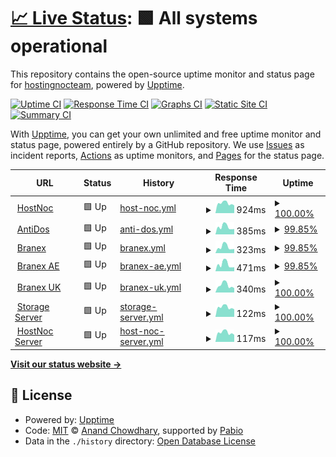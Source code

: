 # [📈 Live Status](https://monitor.hostnoc.com): <!--live status--> **🟩 All systems operational**

This repository contains the open-source uptime monitor and status page for [hostingnocteam](https://monitor.hostnoc.com), powered by [Upptime](https://github.com/upptime/upptime).

[![Uptime CI](https://github.com/hostingnocteam/monitoring/workflows/Uptime%20CI/badge.svg)](https://github.com/hostingnocteam/monitoring/actions?query=workflow%3A%22Uptime+CI%22)
[![Response Time CI](https://github.com/hostingnocteam/monitoring/workflows/Response%20Time%20CI/badge.svg)](https://github.com/hostingnocteam/monitoring/actions?query=workflow%3A%22Response+Time+CI%22)
[![Graphs CI](https://github.com/hostingnocteam/monitoring/workflows/Graphs%20CI/badge.svg)](https://github.com/hostingnocteam/monitoring/actions?query=workflow%3A%22Graphs+CI%22)
[![Static Site CI](https://github.com/hostingnocteam/monitoring/workflows/Static%20Site%20CI/badge.svg)](https://github.com/hostingnocteam/monitoring/actions?query=workflow%3A%22Static+Site+CI%22)
[![Summary CI](https://github.com/hostingnocteam/monitoring/workflows/Summary%20CI/badge.svg)](https://github.com/hostingnocteam/monitoring/actions?query=workflow%3A%22Summary+CI%22)

With [Upptime](https://upptime.js.org), you can get your own unlimited and free uptime monitor and status page, powered entirely by a GitHub repository. We use [Issues](https://github.com/hostingnocteam/monitoring/issues) as incident reports, [Actions](https://github.com/hostingnocteam/monitoring/actions) as uptime monitors, and [Pages](https://monitor.hostnoc.com) for the status page.

<!--start: status pages-->
<!-- This summary is generated by Upptime (https://github.com/upptime/upptime) -->
<!-- Do not edit this manually, your changes will be overwritten -->
<!-- prettier-ignore -->
| URL | Status | History | Response Time | Uptime |
| --- | ------ | ------- | ------------- | ------ |
| <img alt="" src="https://icons.duckduckgo.com/ip3/www.hostnoc.com.ico" height="13"> [HostNoc](https://www.hostnoc.com) | 🟩 Up | [host-noc.yml](https://github.com/hostingnocteam/monitoring/commits/HEAD/history/host-noc.yml) | <details><summary><img alt="Response time graph" src="./graphs/host-noc/response-time-week.png" height="20"> 924ms</summary><br><a href="https://monitor.hostnoc.com/history/host-noc"><img alt="Response time 1220" src="https://img.shields.io/endpoint?url=https%3A%2F%2Fraw.githubusercontent.com%2Fhostingnocteam%2Fmonitoring%2FHEAD%2Fapi%2Fhost-noc%2Fresponse-time.json"></a><br><a href="https://monitor.hostnoc.com/history/host-noc"><img alt="24-hour response time 723" src="https://img.shields.io/endpoint?url=https%3A%2F%2Fraw.githubusercontent.com%2Fhostingnocteam%2Fmonitoring%2FHEAD%2Fapi%2Fhost-noc%2Fresponse-time-day.json"></a><br><a href="https://monitor.hostnoc.com/history/host-noc"><img alt="7-day response time 924" src="https://img.shields.io/endpoint?url=https%3A%2F%2Fraw.githubusercontent.com%2Fhostingnocteam%2Fmonitoring%2FHEAD%2Fapi%2Fhost-noc%2Fresponse-time-week.json"></a><br><a href="https://monitor.hostnoc.com/history/host-noc"><img alt="30-day response time 1054" src="https://img.shields.io/endpoint?url=https%3A%2F%2Fraw.githubusercontent.com%2Fhostingnocteam%2Fmonitoring%2FHEAD%2Fapi%2Fhost-noc%2Fresponse-time-month.json"></a><br><a href="https://monitor.hostnoc.com/history/host-noc"><img alt="1-year response time 1220" src="https://img.shields.io/endpoint?url=https%3A%2F%2Fraw.githubusercontent.com%2Fhostingnocteam%2Fmonitoring%2FHEAD%2Fapi%2Fhost-noc%2Fresponse-time-year.json"></a></details> | <details><summary><a href="https://monitor.hostnoc.com/history/host-noc">100.00%</a></summary><a href="https://monitor.hostnoc.com/history/host-noc"><img alt="All-time uptime 74.00%" src="https://img.shields.io/endpoint?url=https%3A%2F%2Fraw.githubusercontent.com%2Fhostingnocteam%2Fmonitoring%2FHEAD%2Fapi%2Fhost-noc%2Fuptime.json"></a><br><a href="https://monitor.hostnoc.com/history/host-noc"><img alt="24-hour uptime 100.00%" src="https://img.shields.io/endpoint?url=https%3A%2F%2Fraw.githubusercontent.com%2Fhostingnocteam%2Fmonitoring%2FHEAD%2Fapi%2Fhost-noc%2Fuptime-day.json"></a><br><a href="https://monitor.hostnoc.com/history/host-noc"><img alt="7-day uptime 100.00%" src="https://img.shields.io/endpoint?url=https%3A%2F%2Fraw.githubusercontent.com%2Fhostingnocteam%2Fmonitoring%2FHEAD%2Fapi%2Fhost-noc%2Fuptime-week.json"></a><br><a href="https://monitor.hostnoc.com/history/host-noc"><img alt="30-day uptime 98.72%" src="https://img.shields.io/endpoint?url=https%3A%2F%2Fraw.githubusercontent.com%2Fhostingnocteam%2Fmonitoring%2FHEAD%2Fapi%2Fhost-noc%2Fuptime-month.json"></a><br><a href="https://monitor.hostnoc.com/history/host-noc"><img alt="1-year uptime 74.00%" src="https://img.shields.io/endpoint?url=https%3A%2F%2Fraw.githubusercontent.com%2Fhostingnocteam%2Fmonitoring%2FHEAD%2Fapi%2Fhost-noc%2Fuptime-year.json"></a></details>
| <img alt="" src="https://icons.duckduckgo.com/ip3/antidos.com.ico" height="13"> [AntiDos](https://antidos.com) | 🟩 Up | [anti-dos.yml](https://github.com/hostingnocteam/monitoring/commits/HEAD/history/anti-dos.yml) | <details><summary><img alt="Response time graph" src="./graphs/anti-dos/response-time-week.png" height="20"> 385ms</summary><br><a href="https://monitor.hostnoc.com/history/anti-dos"><img alt="Response time 782" src="https://img.shields.io/endpoint?url=https%3A%2F%2Fraw.githubusercontent.com%2Fhostingnocteam%2Fmonitoring%2FHEAD%2Fapi%2Fanti-dos%2Fresponse-time.json"></a><br><a href="https://monitor.hostnoc.com/history/anti-dos"><img alt="24-hour response time 305" src="https://img.shields.io/endpoint?url=https%3A%2F%2Fraw.githubusercontent.com%2Fhostingnocteam%2Fmonitoring%2FHEAD%2Fapi%2Fanti-dos%2Fresponse-time-day.json"></a><br><a href="https://monitor.hostnoc.com/history/anti-dos"><img alt="7-day response time 385" src="https://img.shields.io/endpoint?url=https%3A%2F%2Fraw.githubusercontent.com%2Fhostingnocteam%2Fmonitoring%2FHEAD%2Fapi%2Fanti-dos%2Fresponse-time-week.json"></a><br><a href="https://monitor.hostnoc.com/history/anti-dos"><img alt="30-day response time 412" src="https://img.shields.io/endpoint?url=https%3A%2F%2Fraw.githubusercontent.com%2Fhostingnocteam%2Fmonitoring%2FHEAD%2Fapi%2Fanti-dos%2Fresponse-time-month.json"></a><br><a href="https://monitor.hostnoc.com/history/anti-dos"><img alt="1-year response time 782" src="https://img.shields.io/endpoint?url=https%3A%2F%2Fraw.githubusercontent.com%2Fhostingnocteam%2Fmonitoring%2FHEAD%2Fapi%2Fanti-dos%2Fresponse-time-year.json"></a></details> | <details><summary><a href="https://monitor.hostnoc.com/history/anti-dos">99.85%</a></summary><a href="https://monitor.hostnoc.com/history/anti-dos"><img alt="All-time uptime 97.59%" src="https://img.shields.io/endpoint?url=https%3A%2F%2Fraw.githubusercontent.com%2Fhostingnocteam%2Fmonitoring%2FHEAD%2Fapi%2Fanti-dos%2Fuptime.json"></a><br><a href="https://monitor.hostnoc.com/history/anti-dos"><img alt="24-hour uptime 98.97%" src="https://img.shields.io/endpoint?url=https%3A%2F%2Fraw.githubusercontent.com%2Fhostingnocteam%2Fmonitoring%2FHEAD%2Fapi%2Fanti-dos%2Fuptime-day.json"></a><br><a href="https://monitor.hostnoc.com/history/anti-dos"><img alt="7-day uptime 99.85%" src="https://img.shields.io/endpoint?url=https%3A%2F%2Fraw.githubusercontent.com%2Fhostingnocteam%2Fmonitoring%2FHEAD%2Fapi%2Fanti-dos%2Fuptime-week.json"></a><br><a href="https://monitor.hostnoc.com/history/anti-dos"><img alt="30-day uptime 97.44%" src="https://img.shields.io/endpoint?url=https%3A%2F%2Fraw.githubusercontent.com%2Fhostingnocteam%2Fmonitoring%2FHEAD%2Fapi%2Fanti-dos%2Fuptime-month.json"></a><br><a href="https://monitor.hostnoc.com/history/anti-dos"><img alt="1-year uptime 97.59%" src="https://img.shields.io/endpoint?url=https%3A%2F%2Fraw.githubusercontent.com%2Fhostingnocteam%2Fmonitoring%2FHEAD%2Fapi%2Fanti-dos%2Fuptime-year.json"></a></details>
| <img alt="" src="https://icons.duckduckgo.com/ip3/branex.com.ico" height="13"> [Branex](https://branex.com) | 🟩 Up | [branex.yml](https://github.com/hostingnocteam/monitoring/commits/HEAD/history/branex.yml) | <details><summary><img alt="Response time graph" src="./graphs/branex/response-time-week.png" height="20"> 323ms</summary><br><a href="https://monitor.hostnoc.com/history/branex"><img alt="Response time 966" src="https://img.shields.io/endpoint?url=https%3A%2F%2Fraw.githubusercontent.com%2Fhostingnocteam%2Fmonitoring%2FHEAD%2Fapi%2Fbranex%2Fresponse-time.json"></a><br><a href="https://monitor.hostnoc.com/history/branex"><img alt="24-hour response time 243" src="https://img.shields.io/endpoint?url=https%3A%2F%2Fraw.githubusercontent.com%2Fhostingnocteam%2Fmonitoring%2FHEAD%2Fapi%2Fbranex%2Fresponse-time-day.json"></a><br><a href="https://monitor.hostnoc.com/history/branex"><img alt="7-day response time 323" src="https://img.shields.io/endpoint?url=https%3A%2F%2Fraw.githubusercontent.com%2Fhostingnocteam%2Fmonitoring%2FHEAD%2Fapi%2Fbranex%2Fresponse-time-week.json"></a><br><a href="https://monitor.hostnoc.com/history/branex"><img alt="30-day response time 329" src="https://img.shields.io/endpoint?url=https%3A%2F%2Fraw.githubusercontent.com%2Fhostingnocteam%2Fmonitoring%2FHEAD%2Fapi%2Fbranex%2Fresponse-time-month.json"></a><br><a href="https://monitor.hostnoc.com/history/branex"><img alt="1-year response time 966" src="https://img.shields.io/endpoint?url=https%3A%2F%2Fraw.githubusercontent.com%2Fhostingnocteam%2Fmonitoring%2FHEAD%2Fapi%2Fbranex%2Fresponse-time-year.json"></a></details> | <details><summary><a href="https://monitor.hostnoc.com/history/branex">99.85%</a></summary><a href="https://monitor.hostnoc.com/history/branex"><img alt="All-time uptime 97.11%" src="https://img.shields.io/endpoint?url=https%3A%2F%2Fraw.githubusercontent.com%2Fhostingnocteam%2Fmonitoring%2FHEAD%2Fapi%2Fbranex%2Fuptime.json"></a><br><a href="https://monitor.hostnoc.com/history/branex"><img alt="24-hour uptime 98.97%" src="https://img.shields.io/endpoint?url=https%3A%2F%2Fraw.githubusercontent.com%2Fhostingnocteam%2Fmonitoring%2FHEAD%2Fapi%2Fbranex%2Fuptime-day.json"></a><br><a href="https://monitor.hostnoc.com/history/branex"><img alt="7-day uptime 99.85%" src="https://img.shields.io/endpoint?url=https%3A%2F%2Fraw.githubusercontent.com%2Fhostingnocteam%2Fmonitoring%2FHEAD%2Fapi%2Fbranex%2Fuptime-week.json"></a><br><a href="https://monitor.hostnoc.com/history/branex"><img alt="30-day uptime 98.16%" src="https://img.shields.io/endpoint?url=https%3A%2F%2Fraw.githubusercontent.com%2Fhostingnocteam%2Fmonitoring%2FHEAD%2Fapi%2Fbranex%2Fuptime-month.json"></a><br><a href="https://monitor.hostnoc.com/history/branex"><img alt="1-year uptime 97.11%" src="https://img.shields.io/endpoint?url=https%3A%2F%2Fraw.githubusercontent.com%2Fhostingnocteam%2Fmonitoring%2FHEAD%2Fapi%2Fbranex%2Fuptime-year.json"></a></details>
| <img alt="" src="https://icons.duckduckgo.com/ip3/branex.ae.ico" height="13"> [Branex AE](https://branex.ae) | 🟩 Up | [branex-ae.yml](https://github.com/hostingnocteam/monitoring/commits/HEAD/history/branex-ae.yml) | <details><summary><img alt="Response time graph" src="./graphs/branex-ae/response-time-week.png" height="20"> 471ms</summary><br><a href="https://monitor.hostnoc.com/history/branex-ae"><img alt="Response time 1641" src="https://img.shields.io/endpoint?url=https%3A%2F%2Fraw.githubusercontent.com%2Fhostingnocteam%2Fmonitoring%2FHEAD%2Fapi%2Fbranex-ae%2Fresponse-time.json"></a><br><a href="https://monitor.hostnoc.com/history/branex-ae"><img alt="24-hour response time 273" src="https://img.shields.io/endpoint?url=https%3A%2F%2Fraw.githubusercontent.com%2Fhostingnocteam%2Fmonitoring%2FHEAD%2Fapi%2Fbranex-ae%2Fresponse-time-day.json"></a><br><a href="https://monitor.hostnoc.com/history/branex-ae"><img alt="7-day response time 471" src="https://img.shields.io/endpoint?url=https%3A%2F%2Fraw.githubusercontent.com%2Fhostingnocteam%2Fmonitoring%2FHEAD%2Fapi%2Fbranex-ae%2Fresponse-time-week.json"></a><br><a href="https://monitor.hostnoc.com/history/branex-ae"><img alt="30-day response time 540" src="https://img.shields.io/endpoint?url=https%3A%2F%2Fraw.githubusercontent.com%2Fhostingnocteam%2Fmonitoring%2FHEAD%2Fapi%2Fbranex-ae%2Fresponse-time-month.json"></a><br><a href="https://monitor.hostnoc.com/history/branex-ae"><img alt="1-year response time 1641" src="https://img.shields.io/endpoint?url=https%3A%2F%2Fraw.githubusercontent.com%2Fhostingnocteam%2Fmonitoring%2FHEAD%2Fapi%2Fbranex-ae%2Fresponse-time-year.json"></a></details> | <details><summary><a href="https://monitor.hostnoc.com/history/branex-ae">99.85%</a></summary><a href="https://monitor.hostnoc.com/history/branex-ae"><img alt="All-time uptime 97.66%" src="https://img.shields.io/endpoint?url=https%3A%2F%2Fraw.githubusercontent.com%2Fhostingnocteam%2Fmonitoring%2FHEAD%2Fapi%2Fbranex-ae%2Fuptime.json"></a><br><a href="https://monitor.hostnoc.com/history/branex-ae"><img alt="24-hour uptime 98.97%" src="https://img.shields.io/endpoint?url=https%3A%2F%2Fraw.githubusercontent.com%2Fhostingnocteam%2Fmonitoring%2FHEAD%2Fapi%2Fbranex-ae%2Fuptime-day.json"></a><br><a href="https://monitor.hostnoc.com/history/branex-ae"><img alt="7-day uptime 99.85%" src="https://img.shields.io/endpoint?url=https%3A%2F%2Fraw.githubusercontent.com%2Fhostingnocteam%2Fmonitoring%2FHEAD%2Fapi%2Fbranex-ae%2Fuptime-week.json"></a><br><a href="https://monitor.hostnoc.com/history/branex-ae"><img alt="30-day uptime 97.39%" src="https://img.shields.io/endpoint?url=https%3A%2F%2Fraw.githubusercontent.com%2Fhostingnocteam%2Fmonitoring%2FHEAD%2Fapi%2Fbranex-ae%2Fuptime-month.json"></a><br><a href="https://monitor.hostnoc.com/history/branex-ae"><img alt="1-year uptime 97.66%" src="https://img.shields.io/endpoint?url=https%3A%2F%2Fraw.githubusercontent.com%2Fhostingnocteam%2Fmonitoring%2FHEAD%2Fapi%2Fbranex-ae%2Fuptime-year.json"></a></details>
| <img alt="" src="https://icons.duckduckgo.com/ip3/branex.co.uk.ico" height="13"> [Branex UK](https://branex.co.uk) | 🟩 Up | [branex-uk.yml](https://github.com/hostingnocteam/monitoring/commits/HEAD/history/branex-uk.yml) | <details><summary><img alt="Response time graph" src="./graphs/branex-uk/response-time-week.png" height="20"> 340ms</summary><br><a href="https://monitor.hostnoc.com/history/branex-uk"><img alt="Response time 1028" src="https://img.shields.io/endpoint?url=https%3A%2F%2Fraw.githubusercontent.com%2Fhostingnocteam%2Fmonitoring%2FHEAD%2Fapi%2Fbranex-uk%2Fresponse-time.json"></a><br><a href="https://monitor.hostnoc.com/history/branex-uk"><img alt="24-hour response time 205" src="https://img.shields.io/endpoint?url=https%3A%2F%2Fraw.githubusercontent.com%2Fhostingnocteam%2Fmonitoring%2FHEAD%2Fapi%2Fbranex-uk%2Fresponse-time-day.json"></a><br><a href="https://monitor.hostnoc.com/history/branex-uk"><img alt="7-day response time 340" src="https://img.shields.io/endpoint?url=https%3A%2F%2Fraw.githubusercontent.com%2Fhostingnocteam%2Fmonitoring%2FHEAD%2Fapi%2Fbranex-uk%2Fresponse-time-week.json"></a><br><a href="https://monitor.hostnoc.com/history/branex-uk"><img alt="30-day response time 299" src="https://img.shields.io/endpoint?url=https%3A%2F%2Fraw.githubusercontent.com%2Fhostingnocteam%2Fmonitoring%2FHEAD%2Fapi%2Fbranex-uk%2Fresponse-time-month.json"></a><br><a href="https://monitor.hostnoc.com/history/branex-uk"><img alt="1-year response time 1028" src="https://img.shields.io/endpoint?url=https%3A%2F%2Fraw.githubusercontent.com%2Fhostingnocteam%2Fmonitoring%2FHEAD%2Fapi%2Fbranex-uk%2Fresponse-time-year.json"></a></details> | <details><summary><a href="https://monitor.hostnoc.com/history/branex-uk">100.00%</a></summary><a href="https://monitor.hostnoc.com/history/branex-uk"><img alt="All-time uptime 95.75%" src="https://img.shields.io/endpoint?url=https%3A%2F%2Fraw.githubusercontent.com%2Fhostingnocteam%2Fmonitoring%2FHEAD%2Fapi%2Fbranex-uk%2Fuptime.json"></a><br><a href="https://monitor.hostnoc.com/history/branex-uk"><img alt="24-hour uptime 100.00%" src="https://img.shields.io/endpoint?url=https%3A%2F%2Fraw.githubusercontent.com%2Fhostingnocteam%2Fmonitoring%2FHEAD%2Fapi%2Fbranex-uk%2Fuptime-day.json"></a><br><a href="https://monitor.hostnoc.com/history/branex-uk"><img alt="7-day uptime 100.00%" src="https://img.shields.io/endpoint?url=https%3A%2F%2Fraw.githubusercontent.com%2Fhostingnocteam%2Fmonitoring%2FHEAD%2Fapi%2Fbranex-uk%2Fuptime-week.json"></a><br><a href="https://monitor.hostnoc.com/history/branex-uk"><img alt="30-day uptime 98.07%" src="https://img.shields.io/endpoint?url=https%3A%2F%2Fraw.githubusercontent.com%2Fhostingnocteam%2Fmonitoring%2FHEAD%2Fapi%2Fbranex-uk%2Fuptime-month.json"></a><br><a href="https://monitor.hostnoc.com/history/branex-uk"><img alt="1-year uptime 95.75%" src="https://img.shields.io/endpoint?url=https%3A%2F%2Fraw.githubusercontent.com%2Fhostingnocteam%2Fmonitoring%2FHEAD%2Fapi%2Fbranex-uk%2Fuptime-year.json"></a></details>
| <img alt="" src="https://icons.duckduckgo.com/ip3/null.ico" height="13"> [Storage Server](185.215.165.37) | 🟩 Up | [storage-server.yml](https://github.com/hostingnocteam/monitoring/commits/HEAD/history/storage-server.yml) | <details><summary><img alt="Response time graph" src="./graphs/storage-server/response-time-week.png" height="20"> 122ms</summary><br><a href="https://monitor.hostnoc.com/history/storage-server"><img alt="Response time 122" src="https://img.shields.io/endpoint?url=https%3A%2F%2Fraw.githubusercontent.com%2Fhostingnocteam%2Fmonitoring%2FHEAD%2Fapi%2Fstorage-server%2Fresponse-time.json"></a><br><a href="https://monitor.hostnoc.com/history/storage-server"><img alt="24-hour response time 95" src="https://img.shields.io/endpoint?url=https%3A%2F%2Fraw.githubusercontent.com%2Fhostingnocteam%2Fmonitoring%2FHEAD%2Fapi%2Fstorage-server%2Fresponse-time-day.json"></a><br><a href="https://monitor.hostnoc.com/history/storage-server"><img alt="7-day response time 122" src="https://img.shields.io/endpoint?url=https%3A%2F%2Fraw.githubusercontent.com%2Fhostingnocteam%2Fmonitoring%2FHEAD%2Fapi%2Fstorage-server%2Fresponse-time-week.json"></a><br><a href="https://monitor.hostnoc.com/history/storage-server"><img alt="30-day response time 115" src="https://img.shields.io/endpoint?url=https%3A%2F%2Fraw.githubusercontent.com%2Fhostingnocteam%2Fmonitoring%2FHEAD%2Fapi%2Fstorage-server%2Fresponse-time-month.json"></a><br><a href="https://monitor.hostnoc.com/history/storage-server"><img alt="1-year response time 122" src="https://img.shields.io/endpoint?url=https%3A%2F%2Fraw.githubusercontent.com%2Fhostingnocteam%2Fmonitoring%2FHEAD%2Fapi%2Fstorage-server%2Fresponse-time-year.json"></a></details> | <details><summary><a href="https://monitor.hostnoc.com/history/storage-server">100.00%</a></summary><a href="https://monitor.hostnoc.com/history/storage-server"><img alt="All-time uptime 99.90%" src="https://img.shields.io/endpoint?url=https%3A%2F%2Fraw.githubusercontent.com%2Fhostingnocteam%2Fmonitoring%2FHEAD%2Fapi%2Fstorage-server%2Fuptime.json"></a><br><a href="https://monitor.hostnoc.com/history/storage-server"><img alt="24-hour uptime 100.00%" src="https://img.shields.io/endpoint?url=https%3A%2F%2Fraw.githubusercontent.com%2Fhostingnocteam%2Fmonitoring%2FHEAD%2Fapi%2Fstorage-server%2Fuptime-day.json"></a><br><a href="https://monitor.hostnoc.com/history/storage-server"><img alt="7-day uptime 100.00%" src="https://img.shields.io/endpoint?url=https%3A%2F%2Fraw.githubusercontent.com%2Fhostingnocteam%2Fmonitoring%2FHEAD%2Fapi%2Fstorage-server%2Fuptime-week.json"></a><br><a href="https://monitor.hostnoc.com/history/storage-server"><img alt="30-day uptime 100.00%" src="https://img.shields.io/endpoint?url=https%3A%2F%2Fraw.githubusercontent.com%2Fhostingnocteam%2Fmonitoring%2FHEAD%2Fapi%2Fstorage-server%2Fuptime-month.json"></a><br><a href="https://monitor.hostnoc.com/history/storage-server"><img alt="1-year uptime 99.90%" src="https://img.shields.io/endpoint?url=https%3A%2F%2Fraw.githubusercontent.com%2Fhostingnocteam%2Fmonitoring%2FHEAD%2Fapi%2Fstorage-server%2Fuptime-year.json"></a></details>
| <img alt="" src="https://icons.duckduckgo.com/ip3/null.ico" height="13"> [HostNoc Server](75.119.137.149) | 🟩 Up | [host-noc-server.yml](https://github.com/hostingnocteam/monitoring/commits/HEAD/history/host-noc-server.yml) | <details><summary><img alt="Response time graph" src="./graphs/host-noc-server/response-time-week.png" height="20"> 117ms</summary><br><a href="https://monitor.hostnoc.com/history/host-noc-server"><img alt="Response time 121" src="https://img.shields.io/endpoint?url=https%3A%2F%2Fraw.githubusercontent.com%2Fhostingnocteam%2Fmonitoring%2FHEAD%2Fapi%2Fhost-noc-server%2Fresponse-time.json"></a><br><a href="https://monitor.hostnoc.com/history/host-noc-server"><img alt="24-hour response time 89" src="https://img.shields.io/endpoint?url=https%3A%2F%2Fraw.githubusercontent.com%2Fhostingnocteam%2Fmonitoring%2FHEAD%2Fapi%2Fhost-noc-server%2Fresponse-time-day.json"></a><br><a href="https://monitor.hostnoc.com/history/host-noc-server"><img alt="7-day response time 117" src="https://img.shields.io/endpoint?url=https%3A%2F%2Fraw.githubusercontent.com%2Fhostingnocteam%2Fmonitoring%2FHEAD%2Fapi%2Fhost-noc-server%2Fresponse-time-week.json"></a><br><a href="https://monitor.hostnoc.com/history/host-noc-server"><img alt="30-day response time 125" src="https://img.shields.io/endpoint?url=https%3A%2F%2Fraw.githubusercontent.com%2Fhostingnocteam%2Fmonitoring%2FHEAD%2Fapi%2Fhost-noc-server%2Fresponse-time-month.json"></a><br><a href="https://monitor.hostnoc.com/history/host-noc-server"><img alt="1-year response time 121" src="https://img.shields.io/endpoint?url=https%3A%2F%2Fraw.githubusercontent.com%2Fhostingnocteam%2Fmonitoring%2FHEAD%2Fapi%2Fhost-noc-server%2Fresponse-time-year.json"></a></details> | <details><summary><a href="https://monitor.hostnoc.com/history/host-noc-server">100.00%</a></summary><a href="https://monitor.hostnoc.com/history/host-noc-server"><img alt="All-time uptime 99.99%" src="https://img.shields.io/endpoint?url=https%3A%2F%2Fraw.githubusercontent.com%2Fhostingnocteam%2Fmonitoring%2FHEAD%2Fapi%2Fhost-noc-server%2Fuptime.json"></a><br><a href="https://monitor.hostnoc.com/history/host-noc-server"><img alt="24-hour uptime 100.00%" src="https://img.shields.io/endpoint?url=https%3A%2F%2Fraw.githubusercontent.com%2Fhostingnocteam%2Fmonitoring%2FHEAD%2Fapi%2Fhost-noc-server%2Fuptime-day.json"></a><br><a href="https://monitor.hostnoc.com/history/host-noc-server"><img alt="7-day uptime 100.00%" src="https://img.shields.io/endpoint?url=https%3A%2F%2Fraw.githubusercontent.com%2Fhostingnocteam%2Fmonitoring%2FHEAD%2Fapi%2Fhost-noc-server%2Fuptime-week.json"></a><br><a href="https://monitor.hostnoc.com/history/host-noc-server"><img alt="30-day uptime 100.00%" src="https://img.shields.io/endpoint?url=https%3A%2F%2Fraw.githubusercontent.com%2Fhostingnocteam%2Fmonitoring%2FHEAD%2Fapi%2Fhost-noc-server%2Fuptime-month.json"></a><br><a href="https://monitor.hostnoc.com/history/host-noc-server"><img alt="1-year uptime 99.99%" src="https://img.shields.io/endpoint?url=https%3A%2F%2Fraw.githubusercontent.com%2Fhostingnocteam%2Fmonitoring%2FHEAD%2Fapi%2Fhost-noc-server%2Fuptime-year.json"></a></details>

<!--end: status pages-->

[**Visit our status website →**](https://monitor.hostnoc.com)

## 📄 License

- Powered by: [Upptime](https://github.com/upptime/upptime)
- Code: [MIT](./LICENSE) © [Anand Chowdhary](https://anandchowdhary.com), supported by [Pabio](https://pabio.com)
- Data in the `./history` directory: [Open Database License](https://opendatacommons.org/licenses/odbl/1-0/)
